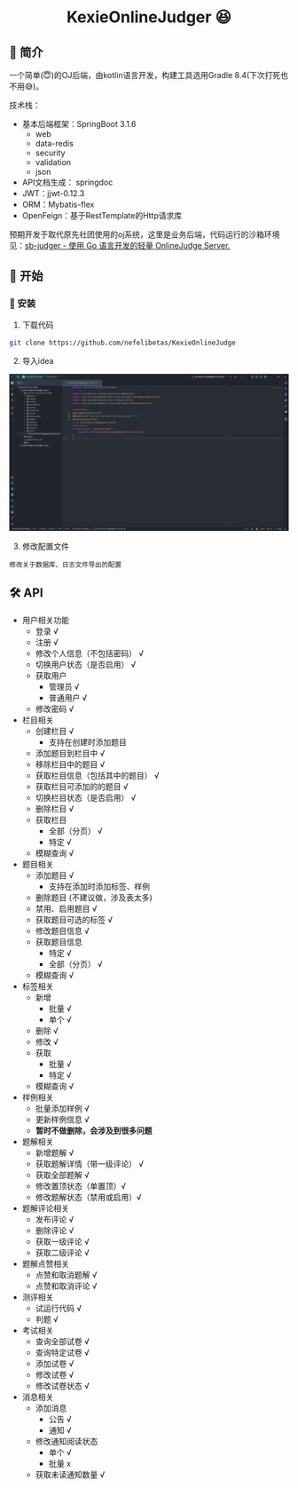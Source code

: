 # <center> KexieOnlineJudger 😆</center>

## 📓 简介

一个简单(😇)的OJ后端，由kotlin语言开发，构建工具选用Gradle 8.4(下次打死也不用😅)。

技术栈：

* 基本后端框架：SpringBoot 3.1.6
  * web
  * data-redis
  * security
  * validation
  * json
* API文档生成： springdoc
* JWT：jjwt-0.12.3
* ORM：Mybatis-flex
* OpenFeign：基于RestTemplate的Http请求库

预期开发于取代原先社团使用的oj系统，这里是业务后端，代码运行的沙箱环境见：[sb-judger - 使用 Go 语言开发的轻量 OnlineJudge Server.](https://github.com/msqtt/sb-judger?tab=readme-ov-file) 

## 🚀 开始

### 🔧 安装

1. 下载代码

~~~bash
git clone https://github.com/nefelibetas/KexieOnlineJudge
~~~

2. 导入idea

![image-20240306174011936](README.assets/image-20240306174011936.png)

3. 修改配置文件

`修改关于数据库、日志文件导出的配置`

## 🛠 API

* 用户相关功能
  * 登录 √
  * 注册 √
  * 修改个人信息（不包括密码） √
  * 切换用户状态（是否启用） √
  * 获取用户 
    * 管理员 √
    * 普通用户 √
  * 修改密码 √
* 栏目相关
  * 创建栏目 √
    * 支持在创建时添加题目
  * 添加题目到栏目中 √
  * 移除栏目中的题目 √
  * 获取栏目信息（包括其中的题目） √
  * 获取栏目可添加的的题目  √
  * 切换栏目状态（是否启用） √
  * 删除栏目 √
  * 获取栏目
    * 全部（分页） √
    * 特定 √
  * 模糊查询 √
* 题目相关
  * 添加题目 √
    * 支持在添加时添加标签、样例
  * 删除题目 (不建议做，涉及表太多)
  * 禁用、启用题目 √
  * 获取题目可选的标签  √
  * 修改题目信息 √
  * 获取题目信息
    * 特定 √
    * 全部（分页） √
  * 模糊查询 √
* 标签相关
  * 新增 
    * 批量 √
    * 单个 √
  * 删除 √
  * 修改 √
  * 获取
    * 批量 √
    * 特定 √
  * 模糊查询 √
* 样例相关
  * 批量添加样例 √
  * 更新样例信息 √
  * **暂时不做删除，会涉及到很多问题**
* 题解相关
  * 新增题解 √
  * 获取题解详情（带一级评论） √
  * 获取全部题解 √
  * 修改置顶状态（单置顶）√
  * 修改题解状态（禁用或启用）√
* 题解评论相关
  * 发布评论 √
  * 删除评论 √
  * 获取一级评论 √
  * 获取二级评论 √
* 题解点赞相关
  * 点赞和取消题解 √
  * 点赞和取消评论 √
* 测评相关
  * 试运行代码 √
  * 判题 √
* 考试相关
  * 查询全部试卷 √
  * 查询特定试卷 √
  * 添加试卷 √
  * 修改试卷 √
  * 修改试卷状态 √
* 消息相关
  * 添加消息 
    * 公告 √
    * 通知 √
  * 修改通知阅读状态
    * 单个 √
    * 批量 x
  * 获取未读通知数量 √
